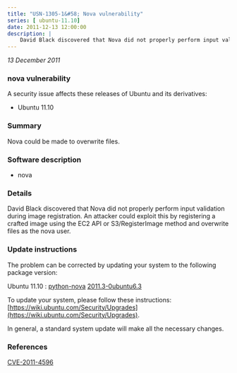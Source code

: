 ```yaml
---
title: "USN-1305-1&#58; Nova vulnerability"
series: [ ubuntu-11.10]
date: 2011-12-13 12:00:00
description: |
    David Black discovered that Nova did not properly perform input validation during image registration. An attacker could exploit this by registering a crafted image using the EC2 API or S3/RegisterImage method and overwrite files as the nova user. 
--- 
```

 
 

*13 December 2011*

### nova vulnerability

A security issue affects these releases of Ubuntu and its derivatives:

* Ubuntu 11.10

### Summary

Nova could be made to overwrite files. 

### Software description

* nova 

### Details

David Black discovered that Nova did not properly perform input validation during image registration. An attacker could exploit this by registering a crafted image using the EC2 API or S3/RegisterImage method and overwrite files as the nova user. 

### Update instructions

The problem can be corrected by updating your system to the following package version:

Ubuntu 11.10
 : [python-nova](https://launchpad.net/ubuntu/+source/nova) <span> [2011.3-0ubuntu6.3](https://launchpad.net/ubuntu/+source/nova/2011.3-0ubuntu6.3) </span> 

To update your system, please follow these instructions: [https://wiki.ubuntu.com/Security/Upgrades](https://wiki.ubuntu.com/Security/Upgrades).

In general, a standard system update will make all the necessary changes. 

### References

 
 [CVE-2011-4596](http://people.ubuntu.com/~ubuntu-security/cve/CVE-2011-4596)
 

